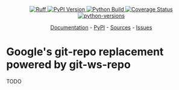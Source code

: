 <p align="center">
    <a href="https://github.com/astral-sh/ruff" target="_blank">
        <img src="https://img.shields.io/endpoint?url=https://raw.githubusercontent.com/astral-sh/ruff/main/assets/badge/v2.json" alt="Ruff">
    </a>
    <a href="https://badge.fury.io/py/git-ws-repo" target="_blank">
        <img src="https://badge.fury.io/py/git-ws-repo.svg" alt="PyPI Version">
    </a>
    <a href="https://github.com/c0fec0de/git-ws-repo/actions/workflows/main.yml" target="_blank">
        <img src="https://github.com/c0fec0de/git-ws-repo/actions/workflows/main.yml/badge.svg" alt="Python Build">
    </a>
    <a href="https://git-ws-repo.readthedocs.io/en/stable" target="_blank">
        <img src="https://readthedocs.org/projects/git-ws-repo/badge/?version=stable" alt="Coverage Status">
    </a>
    <a href="https://pypi.python.org/pypi/git-ws-repo" target="_blank">
        <img src="https://img.shields.io/pypi/pyversions/git-ws-repo.svg" alt="python-versions">
    </a>
</p>

<p align="center">
    <a href="https://git-ws-repo.readthedocs.io/en/stable/" target="_blank">Documentation</a>
    -
    <a href="https://pypi.org/project/git-ws-repo/" target="_blank">PyPI</a>
    -
    <a href="https://github.com/c0fec0de/git-ws-repo" target="_blank">Sources</a>
    -
    <a href="https://github.com/c0fec0de/git-ws-repo/issues" target="_blank">Issues</a>
</p>

# Google's git-repo replacement powered by git-ws-repo

TODO
